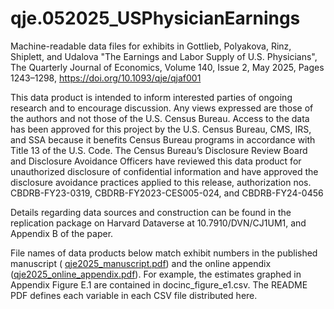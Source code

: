 # qje.052025_USPhysicianEarnings
Machine-readable data files for exhibits in Gottlieb, Polyakova, Rinz, Shiplett, and Udalova "The Earnings and Labor Supply of U.S. Physicians", The Quarterly Journal of Economics, Volume 140, Issue 2, May 2025, Pages 1243–1298, https://doi.org/10.1093/qje/qjaf001

This data product is intended to inform interested parties of ongoing research and to encourage discussion. Any views expressed are those of the authors and not
those of the U.S. Census Bureau. Access to the data has been approved for this project by the U.S. Census Bureau, CMS, IRS, and SSA because it benefits Census
Bureau programs in accordance with Title 13 of the U.S. Code. The Census Bureau’s Disclosure Review Board and Disclosure Avoidance Officers have reviewed
this data product for unauthorized disclosure of confidential information and have approved the disclosure avoidance practices 
applied to this release, authorization nos. CBDRB-FY23-0319, CBDRB-FY2023-CES005-024, and CBDRB-FY24-0456

Details regarding data sources and construction can be found in the replication package on Harvard Dataverse at 10.7910/DVN/CJ1UM1, and Appendix B of the paper.

File names of data products below match exhibit numbers in the published manuscript (
[qje2025_manuscript.pdf](https://github.com/user-attachments/files/19801172/qje2025_manuscript.pdf))
and the online appendix ([qje2025_online_appendix.pdf](https://github.com/user-attachments/files/19801170/qje2025_online_appendix.pdf)).
For example, the estimates graphed in Appendix Figure E.1 are contained in docinc_figure_e1.csv. 
The README PDF defines each variable in each CSV file distributed here.





